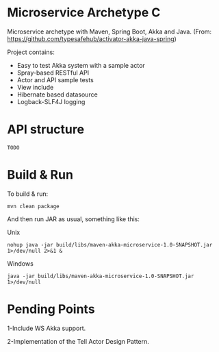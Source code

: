 # Microservice Archetype C

Microservice archetype with Maven, Spring Boot, Akka and Java.
(From: https://github.com/typesafehub/activator-akka-java-spring)

Project contains:
- Easy to test Akka system with a sample actor
- Spray-based RESTful API
- Actor and API sample tests
- View include
- Hibernate based datasource
- Logback-SLF4J logging

# API structure

```
TODO
```

# Build & Run

To build & run:
```
mvn clean package
```

And then run JAR as usual, something like this:

Unix
```
nohup java -jar build/libs/maven-akka-microservice-1.0-SNAPSHOT.jar 1>/dev/null 2>&1 &
```
Windows
```
java -jar build/libs/maven-akka-microservice-1.0-SNAPSHOT.jar 1>/dev/null
```

# Pending Points

1-Include WS Akka support.

2-Implementation of the Tell Actor Design Pattern.
